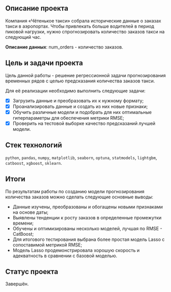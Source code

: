 ## Описание проекта

Компания «Чётенькое такси» собрала исторические данные о заказах такси в аэропортах.
Чтобы привлекать больше водителей в период пиковой нагрузки, нужно спрогнозировать количество заказов такси на следующий час. 

**Описание данных**: num_orders - количество заказов.

## Цель и задачи проекта

Цель данной работы - решение регрессионной задачи прогнозирования временных рядов с целью предсказания количества заказов такси.

Для её реализации необходимо выполнить следующие задачи:

- [x] Загрузить данные и преобразовать их к нужному формату;
- [x] Проанализировать данные и создать из них новые признаки;
- [x] Обучить различные модели и подобрать для них оптимальные гиперпараметры для обеспечения метрики RMSE;
- [x] Проверить на тестовой выборке качество предсказаний лучшей модели.

## Стек технологий

`python`, `pandas`, `numpy`, `matplotlib`, `seaborn`, `optuna`, `statmodels`, `lightgbm`, `catboost`, `xgboost`, `sklearn`.

## Итоги

По результатам работы по созданию модели прогнозирования количества заказов можно сделать следующие основные выводы:

- Данные изучены, преобразованы и обогащены новыми признаками на основе даты; 
- Выявлены тенденции к росту заказов в определенные промежутки времени;
- Обучены и оптимизированы несколько моделей, лучшая по RMSE - CatBoost;
- Для итогового тестирования выбрана более простая модель Lasso c сопоставимой метрикой RMSE;
- Модель Lasso продемонстрировала хорошую скорость и адекватность в сравнении с базовой моделью.

## Статус проекта

Завершён.